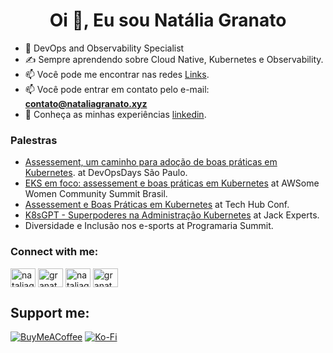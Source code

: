 <h1 align="center">Oi 👋, Eu sou Natália Granato</h1>


- 🔭 DevOps and Observability Specialist
- ✍️ Sempre aprendendo sobre Cloud Native, Kubernetes e Observability.
- 📫 Você pode me encontrar nas redes [Links](https://linktr.ee/nataliagranato).
- 📫 Você pode entrar em contato pelo e-mail: **contato@nataliagranato.xyz**
- 📄 Conheça as minhas experiências [linkedin](https://www.linkedin.com/in/nataliagranato).


### Palestras
<!-- PALES-REPO-LIST:START -->
- [Assessement, um caminho para adoção de boas práticas em Kubernetes](https://pt.slideshare.net/slideshow/assessement-um-caminho-para-adocao-de-boas-praticas-em-kubernetes-pdf/268827027). at DevOpsDays São Paulo.
- [EKS em foco: assessement e boas práticas em Kubernetes](https://www.awswomencommunitybrasil.com/trilha-int-avan.html) at AWSome Women Community Summit Brasil.
- [Assessement e Boas Práticas em Kubernetes](https://pt.slideshare.net/slideshow/assessement-boas-praticas-em-kubernetespdf/267649197) at Tech Hub Conf.
- [K8sGPT - Superpoderes na Administração Kubernetes](https://pt.slideshare.net/slideshow/k8sgpt-superpoderes-na-administrao-kubernetespptx-1387/267402712) at Jack Experts.
- Diversidade e Inclusão nos e-sports at Programaria Summit.
<!-- PALES-REPO-LIST::END -->



<h3 align="left">Connect with me:</h3>
<p align="left">
<a href="https://dev.to/nataliagranato" target="blank"><img align="center" src="https://raw.githubusercontent.com/rahuldkjain/github-profile-readme-generator/master/src/images/icons/Social/devto.svg" alt="nataliagranato" height="30" width="40" /></a>
<a href="https://twitter.com/granatowp" target="blank"><img align="center" src="https://raw.githubusercontent.com/rahuldkjain/github-profile-readme-generator/master/src/images/icons/Social/twitter.svg" alt="granatowp" height="30" width="40" /></a>
<a href="https://linkedin.com/in/nataliagranato" target="blank"><img align="center" src="https://raw.githubusercontent.com/rahuldkjain/github-profile-readme-generator/master/src/images/icons/Social/linked-in-alt.svg" alt="nataliagranato" height="30" width="40" /></a>
<a href="https://instagram.com/granatowp" target="blank"><img align="center" src="https://raw.githubusercontent.com/rahuldkjain/github-profile-readme-generator/master/src/images/icons/Social/instagram.svg" alt="granatowp" height="30" width="40" /></a>
</p>


<h2>Support me:</h2>

  [![BuyMeACoffee](https://img.shields.io/badge/Buy%20Me%20a%20Coffee-ffdd00?style=for-the-badge&logo=buy-me-a-coffee&logoColor=black)](https://buymeacoffee.com/nataliagranato) [![Ko-Fi](https://img.shields.io/badge/Ko--fi-F16061?style=for-the-badge&logo=ko-fi&logoColor=white)](https://ko-fi.com/nataliagranato) 
